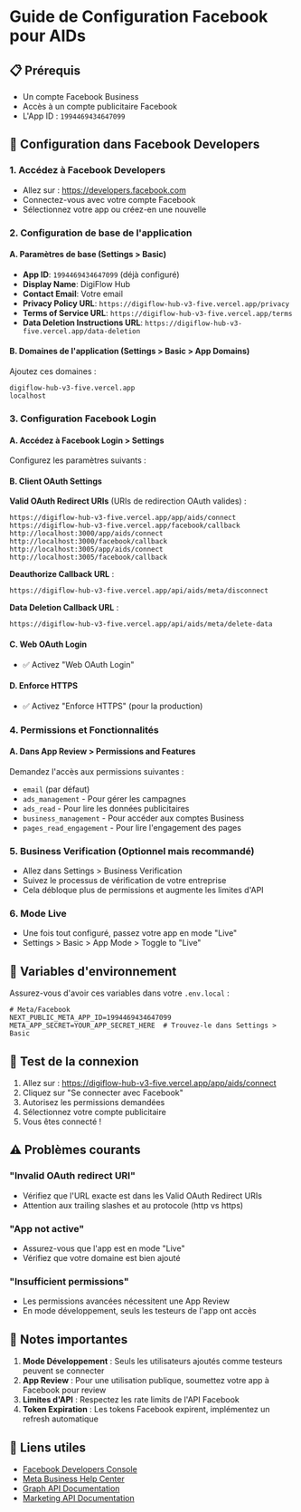 # Guide de Configuration Facebook pour AIDs

## 📋 Prérequis
- Un compte Facebook Business
- Accès à un compte publicitaire Facebook
- L'App ID : `1994469434647099`

## 🔧 Configuration dans Facebook Developers

### 1. Accédez à Facebook Developers
- Allez sur : https://developers.facebook.com
- Connectez-vous avec votre compte Facebook
- Sélectionnez votre app ou créez-en une nouvelle

### 2. Configuration de base de l'application

#### A. Paramètres de base (Settings > Basic)
- **App ID**: `1994469434647099` (déjà configuré)
- **Display Name**: DigiFlow Hub
- **Contact Email**: Votre email
- **Privacy Policy URL**: `https://digiflow-hub-v3-five.vercel.app/privacy`
- **Terms of Service URL**: `https://digiflow-hub-v3-five.vercel.app/terms`
- **Data Deletion Instructions URL**: `https://digiflow-hub-v3-five.vercel.app/data-deletion`

#### B. Domaines de l'application (Settings > Basic > App Domains)
Ajoutez ces domaines :
```
digiflow-hub-v3-five.vercel.app
localhost
```

### 3. Configuration Facebook Login

#### A. Accédez à Facebook Login > Settings
Configurez les paramètres suivants :

#### B. Client OAuth Settings

**Valid OAuth Redirect URIs** (URIs de redirection OAuth valides) :
```
https://digiflow-hub-v3-five.vercel.app/app/aids/connect
https://digiflow-hub-v3-five.vercel.app/facebook/callback
http://localhost:3000/app/aids/connect
http://localhost:3000/facebook/callback
http://localhost:3005/app/aids/connect
http://localhost:3005/facebook/callback
```

**Deauthorize Callback URL** :
```
https://digiflow-hub-v3-five.vercel.app/api/aids/meta/disconnect
```

**Data Deletion Callback URL** :
```
https://digiflow-hub-v3-five.vercel.app/api/aids/meta/delete-data
```

#### C. Web OAuth Login
- ✅ Activez "Web OAuth Login"

#### D. Enforce HTTPS
- ✅ Activez "Enforce HTTPS" (pour la production)

### 4. Permissions et Fonctionnalités

#### A. Dans App Review > Permissions and Features
Demandez l'accès aux permissions suivantes :
- `email` (par défaut)
- `ads_management` - Pour gérer les campagnes
- `ads_read` - Pour lire les données publicitaires
- `business_management` - Pour accéder aux comptes Business
- `pages_read_engagement` - Pour lire l'engagement des pages

### 5. Business Verification (Optionnel mais recommandé)
- Allez dans Settings > Business Verification
- Suivez le processus de vérification de votre entreprise
- Cela débloque plus de permissions et augmente les limites d'API

### 6. Mode Live
- Une fois tout configuré, passez votre app en mode "Live"
- Settings > Basic > App Mode > Toggle to "Live"

## 🔐 Variables d'environnement

Assurez-vous d'avoir ces variables dans votre `.env.local` :
```env
# Meta/Facebook
NEXT_PUBLIC_META_APP_ID=1994469434647099
META_APP_SECRET=YOUR_APP_SECRET_HERE  # Trouvez-le dans Settings > Basic
```

## 🧪 Test de la connexion

1. Allez sur : https://digiflow-hub-v3-five.vercel.app/app/aids/connect
2. Cliquez sur "Se connecter avec Facebook"
3. Autorisez les permissions demandées
4. Sélectionnez votre compte publicitaire
5. Vous êtes connecté !

## ⚠️ Problèmes courants

### "Invalid OAuth redirect URI"
- Vérifiez que l'URL exacte est dans les Valid OAuth Redirect URIs
- Attention aux trailing slashes et au protocole (http vs https)

### "App not active"
- Assurez-vous que l'app est en mode "Live"
- Vérifiez que votre domaine est bien ajouté

### "Insufficient permissions"
- Les permissions avancées nécessitent une App Review
- En mode développement, seuls les testeurs de l'app ont accès

## 📝 Notes importantes

1. **Mode Développement** : Seuls les utilisateurs ajoutés comme testeurs peuvent se connecter
2. **App Review** : Pour une utilisation publique, soumettez votre app à Facebook pour review
3. **Limites d'API** : Respectez les rate limits de l'API Facebook
4. **Token Expiration** : Les tokens Facebook expirent, implémentez un refresh automatique

## 🔗 Liens utiles
- [Facebook Developers Console](https://developers.facebook.com)
- [Meta Business Help Center](https://www.facebook.com/business/help)
- [Graph API Documentation](https://developers.facebook.com/docs/graph-api)
- [Marketing API Documentation](https://developers.facebook.com/docs/marketing-apis)